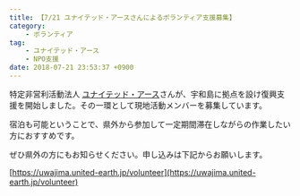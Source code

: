 ```yaml
---
title: 【7/21 ユナイテッド・アースさんによるボランティア支援募集】
category:
    - ボランティア
tag:
    - ユナイテッド・アース
    - NPO支援
date: 2018-07-21 23:53:37 +0900    
---
```

特定非営利活動法人 [ユナイテッド・アース](https://united-earth.jp/)さんが、宇和島に拠点を設け復興支援を開始しました。その一環として現地活動メンバーを募集しています。

宿泊も可能ということで、県外から参加して一定期間滞在しながらの作業したい方におすすめです。

ぜひ県外の方にもお知らせください。申し込みは下記からお願いします。

[https://uwajima.united-earth.jp/volunteer](https://uwajima.united-earth.jp/volunteer)